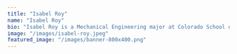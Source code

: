 ```yaml
---
title: "Isabel Roy"
name: "Isabel Roy"
bio: "Isabel Roy is a Mechanical Engineering major at Colorado School of Mines pursing a career in Automotive Engineering. She loves all engineering but motorsports is where she feels most at home. Her goal is to work in a high performance motorsports role, specifically single seaters or endurance racing. She grew up in California, but is attending school in Colorado. Other than motorsports, she loves to be outside however she can. She loves dogs, Star Wars, and Legos (Her Lego F1 car collection is quite impressive in her humble opinion). She is so happy you're here and cant wait to jump start her journey in motorsports."
image: "/images/isabel-roy.jpeg"
featured_image: "/images/banner-800x400.png"
---
```

